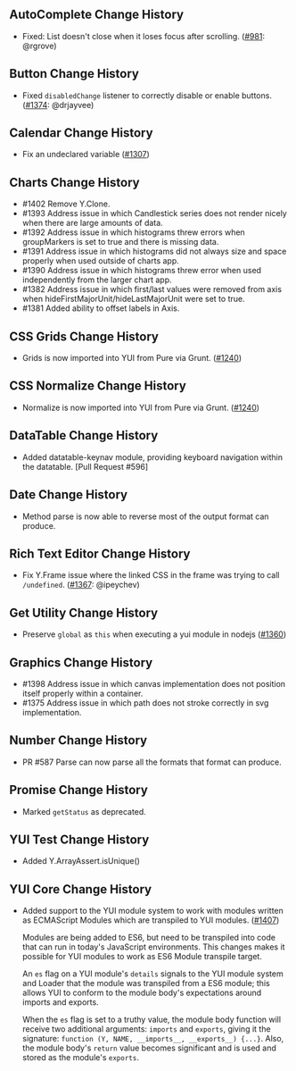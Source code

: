 
## AutoComplete Change History

* Fixed: List doesn't close when it loses focus after scrolling.
  ([#981][]: @rgrove)

[#981]: https://github.com/yui/yui3/issues/981

## Button Change History


* Fixed `disabledChange` listener to correctly disable or enable 
  buttons. ([#1374][]: @drjayvee)

[#1374]: https://github.com/yui/yui3/pull/1374

## Calendar Change History


* Fix an undeclared variable ([#1307][])

[#1307]: https://github.com/yui/yui3/issues/1307

## Charts Change History


* #1402 Remove Y.Clone.
* #1393 Address issue in which Candlestick series does not render nicely when there are large amounts of data.
* #1392 Address issue in which histograms threw errors when groupMarkers is set to true and there is missing data.
* #1391 Address issue in which histograms did not always size and space properly when used outside of charts app.
* #1390 Address issue in which histograms threw error when used independently from the larger chart app.
* #1382 Address issue in which first/last values were removed from axis when hideFirstMajorUnit/hideLastMajorUnit were set to true.
* #1381 Added ability to offset labels in Axis.

## CSS Grids Change History


* Grids is now imported into YUI from Pure via Grunt. ([#1240][])


[#1240]: https://github.com/yui/yui3/issues/1240


## CSS Normalize Change History

* Normalize is now imported into YUI from Pure via Grunt. ([#1240][])


[#1240]: https://github.com/yui/yui3/issues/1240


## DataTable Change History

* Added datatable-keynav module, providing keyboard navigation within the
  datatable. [Pull Request #596]

## Date Change History


* Method parse is now able to reverse most of the output format can produce.

## Rich Text Editor Change History


* Fix Y.Frame issue where the linked CSS in the frame was trying to call
  `/undefined`. ([#1367][]: @ipeychev)

[#1367]: https://github.com/yui/yui3/issues/1367

## Get Utility Change History


* Preserve `global` as `this` when executing a yui module in nodejs ([#1360][])

[#1360]: https://github.com/yui/yui3/pull/1360

## Graphics Change History


* #1398 Address issue in which canvas implementation does not position itself properly within a container.
* #1375 Address issue in which path does not stroke correctly in svg implementation. 

## Number Change History

* PR #587 Parse can now parse all the formats that format can produce.

## Promise Change History


* Marked `getStatus` as deprecated.

## YUI Test Change History


* Added Y.ArrayAssert.isUnique()

## YUI Core Change History


* Added support to the YUI module system to work with modules written as
  ECMAScript Modules which are transpiled to YUI modules. ([#1407][])

  Modules are being added to ES6, but need to be transpiled into code that can
  run in today's JavaScript environments. This changes makes it possible for YUI
  modules to work as ES6 Module transpile target.

  An `es` flag on a YUI module's `details` signals to the YUI module system and
  Loader that the module was transpiled from a ES6 module; this allows YUI to
  conform to the module body's expectations around imports and exports.

  When the `es` flag is set to a truthy value, the module body function will
  receive two additional arguments: `imports` and `exports`, giving it the
  signature: `function (Y, NAME, __imports__, __exports__) {...}`. Also, the
  module body's `return` value becomes significant and is used and stored as the
  module's `exports`.


[#1407]: https://github.com/yui/yui3/issues/1407

